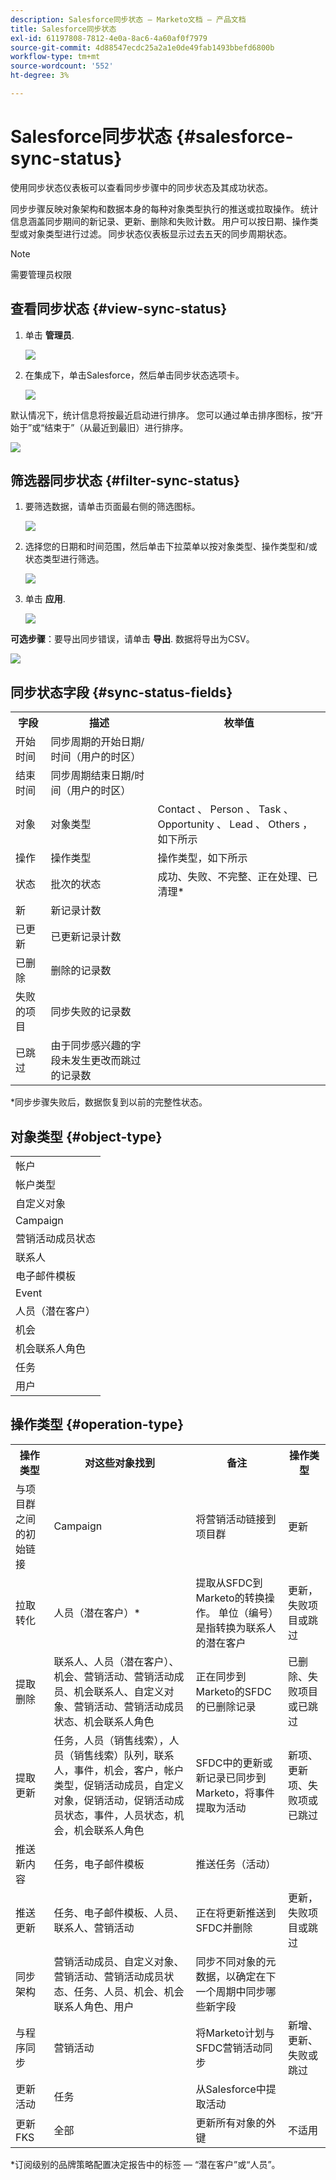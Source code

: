 ```yaml
---
description: Salesforce同步状态 — Marketo文档 — 产品文档
title: Salesforce同步状态
exl-id: 61197808-7812-4e0a-8ac6-4a60af0f7979
source-git-commit: 4d88547ecdc25a2a1e0de49fab1493bbefd6800b
workflow-type: tm+mt
source-wordcount: '552'
ht-degree: 3%

---
```


# Salesforce同步状态 {#salesforce-sync-status}

使用同步状态仪表板可以查看同步步骤中的同步状态及其成功状态。

同步步骤反映对象架构和数据本身的每种对象类型执行的推送或拉取操作。 统计信息涵盖同步期间的新记录、更新、删除和失败计数。 用户可以按日期、操作类型或对象类型进行过滤。 同步状态仪表板显示过去五天的同步周期状态。

>[!NOTE]
>
>需要管理员权限

## 查看同步状态 {#view-sync-status}

1. 单击 **管理员**.

   ![](assets/salesforce-sync-status-1.png)

1. 在集成下，单击Salesforce，然后单击同步状态选项卡。

   ![](assets/salesforce-sync-status-2.png)

默认情况下，统计信息将按最近启动进行排序。 您可以通过单击排序图标，按“开始于”或“结束于”（从最近到最旧）进行排序。

![](assets/salesforce-sync-status-3.png)

## 筛选器同步状态 {#filter-sync-status}

1. 要筛选数据，请单击页面最右侧的筛选图标。

   ![](assets/salesforce-sync-status-4.png)

1. 选择您的日期和时间范围，然后单击下拉菜单以按对象类型、操作类型和/或状态类型进行筛选。

   ![](assets/salesforce-sync-status-5.png)

1. 单击 **应用**.

   ![](assets/salesforce-sync-status-6.png)

**可选步骤**：要导出同步错误，请单击 **导出**. 数据将导出为CSV。

![](assets/salesforce-sync-status-7.png)

## 同步状态字段 {#sync-status-fields}

<table> 
 <colgroup> 
  <col> 
  <col> 
  <col> 
 </colgroup> 
 <tbody> 
  <tr> 
   <th>字段</th> 
   <th>描述</th> 
   <th>枚举值</th> 
  </tr> 
  <tr> 
   <td colspan="1">开始时间</td> 
   <td colspan="1">同步周期的开始日期/时间（用户的时区）</td> 
   <td colspan="1"></td> 
  </tr>  
  <tr> 
   <td colspan="1">结束时间</td> 
   <td colspan="1">同步周期结束日期/时间（用户的时区）</td> 
   <td colspan="1"></td> 
  </tr> 
  <tr> 
   <td colspan="1">对象</td> 
   <td colspan="1">对象类型</td> 
   <td colspan="1">Contact 、 Person 、 Task 、 Opportunity 、 Lead 、 Others ，如下所示</td> 
  </tr>  
  <tr> 
   <td colspan="1">操作</td> 
   <td colspan="1">操作类型</td> 
   <td colspan="1">操作类型，如下所示</td> 
  </tr>  
  <tr> 
   <td colspan="1">状态</td> 
   <td colspan="1">批次的状态</td> 
   <td colspan="1">成功、失败、不完整、正在处理、已清理*</td> 
  </tr>
  <tr> 
   <td colspan="1">新</td> 
   <td colspan="1">新记录计数</td> 
   <td colspan="1"></td> 
  </tr>  
  <tr> 
   <td colspan="1">已更新</td> 
   <td colspan="1">已更新记录计数</td> 
   <td colspan="1"></td> 
  </tr>  
  <tr> 
   <td colspan="1">已删除</td> 
   <td colspan="1">删除的记录数</td> 
   <td colspan="1"></td> 
  </tr> 
  <tr> 
   <td colspan="1">失败的项目</td> 
   <td colspan="1">同步失败的记录数</td> 
   <td colspan="1"><br></td> 
  </tr>  
  <tr> 
   <td colspan="1">已跳过</td> 
   <td colspan="1">由于同步感兴趣的字段未发生更改而跳过的记录数</td> 
   <td colspan="1"></td> 
  </tr>  
 </tbody> 
</table>

&#42;同步步骤失败后，数据恢复到以前的完整性状态。

## 对象类型 {#object-type}

<table> 
 <colgroup> 
  <col> 
 </colgroup> 
 <tbody> 
  <tr> 
   <td colspan="1">帐户</td> 
  </tr>  
  <tr> 
   <td colspan="1">帐户类型</td> 
  </tr> 
  <tr> 
   <td colspan="1">自定义对象</td> 
  </tr>  
  <tr> 
   <td colspan="1">Campaign</td> 
  </tr>  
  <tr> 
   <td colspan="1">营销活动成员状态</td> 
  </tr>
  <tr> 
   <td colspan="1">联系人</td> 
  </tr>  
  <tr> 
   <td colspan="1">电子邮件模板</td> 
  </tr>  
  <tr> 
   <td colspan="1">Event</td> 
  </tr> 
  <tr> 
   <td colspan="1">人员（潜在客户）</td> 
  </tr>  
  <tr> 
   <td colspan="1">机会</td> 
  </tr>  
  <tr> 
   <td colspan="1">机会联系人角色</td> 
  </tr>  
  <tr> 
   <td colspan="1">任务</td> 
  </tr>  
  <tr> 
   <td colspan="1">用户</td> 
  </tr>  
 </tbody> 
</table>

## 操作类型 {#operation-type}

<table> 
 <colgroup> 
  <col> 
  <col> 
  <col>
  <col> 
 </colgroup> 
 <tbody> 
  <tr> 
   <th>操作类型</th> 
   <th>对这些对象找到</th> 
   <th>备注</th> 
   <th>操作类型</th>
  </tr> 
  <tr> 
   <td colspan="1">与项目群之间的初始链接</td> 
   <td colspan="1">Campaign</td> 
   <td colspan="1">将营销活动链接到项目群</td> 
   <td colspan="1">更新</td>
  </tr>  
  <tr> 
   <td colspan="1">拉取转化</td> 
   <td colspan="1">人员（潜在客户）*</td> 
   <td colspan="1">提取从SFDC到Marketo的转换操作。 单位（编号）是指转换为联系人的潜在客户</td> 
   <td colspan="1">更新，失败项目或跳过</td>
  </tr> 
  <tr> 
   <td colspan="1">提取删除</td> 
   <td colspan="1">联系人、人员（潜在客户）、机会、营销活动、营销活动成员、机会联系人、自定义对象、营销活动、营销活动成员状态、机会联系人角色</td> 
   <td colspan="1">正在同步到Marketo的SFDC的已删除记录</td> 
   <td colspan="1">已删除、失败项目或已跳过</td>
  </tr>  
  <tr> 
   <td colspan="1">提取更新</td> 
   <td colspan="1">任务，人员（销售线索），人员（销售线索）队列，联系人，事件，机会，客户，帐户类型，促销活动成员，自定义对象，促销活动，促销活动成员状态，事件，人员状态，机会，机会联系人角色</td> 
   <td colspan="1">SFDC中的更新或新记录已同步到Marketo，将事件提取为活动</td> 
   <td colspan="1">新项、更新项、失败项或已跳过</td>
  </tr>  
  <tr> 
   <td colspan="1">推送新内容</td> 
   <td colspan="1">任务，电子邮件模板</td> 
   <td colspan="1">推送任务（活动）</td> 
   <td colspan="1"></td>
  </tr>
  <tr> 
   <td colspan="1">推送更新</td> 
   <td colspan="1">任务、电子邮件模板、人员、联系人、营销活动</td> 
   <td colspan="1">正在将更新推送到SFDC并删除</td> 
   <td colspan="1">更新，失败项目或跳过</td>
  </tr>  
  <tr> 
   <td colspan="1">同步架构</td> 
   <td colspan="1">营销活动成员、自定义对象、营销活动、营销活动成员状态、任务、人员、机会、机会联系人角色、用户</td> 
   <td colspan="1">同步不同对象的元数据，以确定在下一个周期中同步哪些新字段</td> 
   <td colspan="1"></td>
  </tr>  
  <tr> 
   <td colspan="1">与程序同步</td> 
   <td colspan="1">营销活动</td> 
   <td colspan="1">将Marketo计划与SFDC营销活动同步</td> 
   <td colspan="1">新增、更新、失败或跳过</td>
  </tr> 
  <tr> 
   <td colspan="1">更新活动</td> 
   <td colspan="1">任务</td> 
   <td colspan="1">从Salesforce中提取活动</td> 
   <td colspan="1"></td>
  </tr>  
  <tr> 
   <td colspan="1">更新FKS</td> 
   <td colspan="1">全部</td> 
   <td colspan="1">更新所有对象的外键</td> 
   <td colspan="1">不适用</td>
  </tr>  
 </tbody> 
</table>

&#42;订阅级别的品牌策略配置决定报告中的标签 — “潜在客户”或“人员”。
